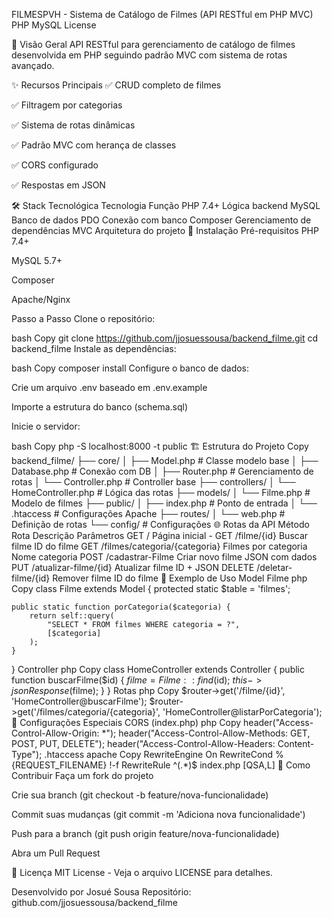 FILMESPVH - Sistema de Catálogo de Filmes (API RESTful em PHP MVC)
PHP
MySQL
License

📌 Visão Geral
API RESTful para gerenciamento de catálogo de filmes desenvolvida em PHP seguindo padrão MVC com sistema de rotas avançado.

✨ Recursos Principais
✅ CRUD completo de filmes

✅ Filtragem por categorias

✅ Sistema de rotas dinâmicas

✅ Padrão MVC com herança de classes

✅ CORS configurado

✅ Respostas em JSON

🛠 Stack Tecnológica
Tecnologia	Função
PHP 7.4+	Lógica backend
MySQL	Banco de dados
PDO	Conexão com banco
Composer	Gerenciamento de dependências
MVC	Arquitetura do projeto
🚀 Instalação
Pré-requisitos
PHP 7.4+

MySQL 5.7+

Composer

Apache/Nginx

Passo a Passo
Clone o repositório:

bash
Copy
git clone https://github.com/jjosuessousa/backend_filme.git
cd backend_filme
Instale as dependências:

bash
Copy
composer install
Configure o banco de dados:

Crie um arquivo .env baseado em .env.example

Importe a estrutura do banco (schema.sql)

Inicie o servidor:

bash
Copy
php -S localhost:8000 -t public
🏗 Estrutura do Projeto
Copy
backend_filme/
├── core/
│   ├── Model.php          # Classe modelo base
│   ├── Database.php       # Conexão com DB
│   ├── Router.php         # Gerenciamento de rotas
│   └── Controller.php     # Controller base
├── controllers/
│   └── HomeController.php # Lógica das rotas
├── models/
│   └── Filme.php         # Modelo de filmes
├── public/
│   ├── index.php         # Ponto de entrada
│   └── .htaccess         # Configurações Apache
├── routes/
│   └── web.php           # Definição de rotas
└── config/               # Configurações
🌐 Rotas da API
Método	Rota	Descrição	Parâmetros
GET	/	Página inicial	-
GET	/filme/{id}	Buscar filme	ID do filme
GET	/filmes/categoria/{categoria}	Filmes por categoria	Nome categoria
POST	/cadastrar-Filme	Criar novo filme	JSON com dados
PUT	/atualizar-filme/{id}	Atualizar filme	ID + JSON
DELETE	/deletar-filme/{id}	Remover filme	ID do filme
🧩 Exemplo de Uso
Model Filme
php
Copy
class Filme extends Model {
    protected static $table = 'filmes';
    
    public static function porCategoria($categoria) {
        return self::query(
            "SELECT * FROM filmes WHERE categoria = ?", 
            [$categoria]
        );
    }
}
Controller
php
Copy
class HomeController extends Controller {
    public function buscarFilme($id) {
        $filme = Filme::find($id);
        $this->jsonResponse($filme);
    }
}
Rotas
php
Copy
$router->get('/filme/{id}', 'HomeController@buscarFilme');
$router->get('/filmes/categoria/{categoria}', 'HomeController@listarPorCategoria');
🔧 Configurações Especiais
CORS (index.php)
php
Copy
header("Access-Control-Allow-Origin: *");
header("Access-Control-Allow-Methods: GET, POST, PUT, DELETE");
header("Access-Control-Allow-Headers: Content-Type");
.htaccess
apache
Copy
RewriteEngine On
RewriteCond %{REQUEST_FILENAME} !-f
RewriteRule ^(.*)$ index.php [QSA,L]
🤝 Como Contribuir
Faça um fork do projeto

Crie sua branch (git checkout -b feature/nova-funcionalidade)

Commit suas mudanças (git commit -m 'Adiciona nova funcionalidade')

Push para a branch (git push origin feature/nova-funcionalidade)

Abra um Pull Request

📄 Licença
MIT License - Veja o arquivo LICENSE para detalhes.

Desenvolvido por Josué Sousa
Repositório: github.com/jjosuessousa/backend_filme